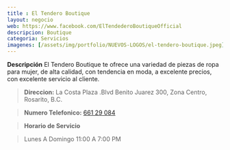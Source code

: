 ```yaml
---
title : El Tendero Boutique
layout: negocio
web: https://www.facebook.com/ElTendederoBoutiqueOfficial
descripcion: Boutique
categoria: Servicios
imagenes: [/assets/img/portfolio/NUEVOS-LOGOS/el-tendero-boutique.jpeg]
---
```


**Descripción**
El Tendero Boutique te ofrece una variedad de piezas de ropa para mujer, de alta calidad, con tendencia en moda, a excelente precios, con excelente servicio al cliente.


>**Direccion:** La Costa Plaza .Blvd Benito Juarez 300, Zona Centro, Rosarito, B.C.

>**Numero Telefonico:** <a href="tel:+5266129084">661 29 084</a>

>**Horario de Servicio**

>Lunes A Domingo 11:00 A 7:00 PM 
